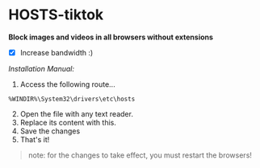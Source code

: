 # HOSTS-tiktok

**Block images and videos in all browsers without extensions**

- [x] Increase bandwidth :)

_Installation Manual:_

1. Access the following route...

`%WINDIR%\System32\drivers\etc\hosts`

2. Open the file with any text reader.
3. Replace its content with this.
4. Save the changes
5. That's it!

> note: for the changes to take effect, you must restart the browsers!
